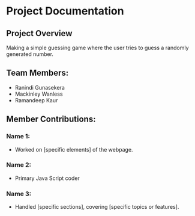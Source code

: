 # Project Documentation

## Project Overview

Making a simple guessing game where the user tries to guess a randomly generated number.

## Team Members:

-   Ranindi Gunasekera
-   Mackinley Wanless
-   Ramandeep Kaur

## Member Contributions:

### Name 1:

-   Worked on [specific elements] of the webpage.

### Name 2:

-   Primary Java Script coder

### Name 3:

-   Handled [specific sections], covering [specific topics or features].